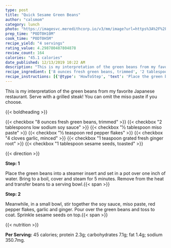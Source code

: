 ```yaml
---
type: post
title: "Quick Sesame Green Beans"
author: "calsmom"
category: lunch
photo: "https://imagesvc.meredithcorp.io/v3/mm/image?url=https%3A%2F%2Fimages.media-allrecipes.com%2Fuserphotos%2F39842.jpg"
prep_time: "P0DT0H10M"
cook_time: "P0DT0H5M"
recipe_yield: "4 servings"
rating_value: 4.298780487804878
review_count: 164
calories: "45.1 calories"
date_published: 12/13/2019 10:22 AM
description: "This is my interpretation of the green beans from my favorite Japanese restaurant. Serve with a grilled steak! You can omit the miso paste if you choose."
recipe_ingredient: ['8 ounces fresh green beans, trimmed', '2 tablespoons low sodium soy sauce', '½ tablespoon miso paste', '½ teaspoon red pepper flakes', '4 cloves garlic, minced', '1 teaspoon grated fresh ginger root', '1 tablespoon sesame seeds, toasted']
recipe_instructions: [{'@type': 'HowToStep', 'text': 'Place the green beans into a steamer insert and set in a pot over one inch of water. Bring to a boil, cover and steam for 5 minutes. Remove from the heat and transfer beans to a serving bowl.\n'}, {'@type': 'HowToStep', 'text': 'Meanwhile, in a small bowl, stir together the soy sauce, miso paste, red pepper flakes, garlic and ginger. Pour over the green beans and toss to coat. Sprinkle sesame seeds on top.\n'}]
---
```


This is my interpretation of the green beans from my favorite Japanese restaurant. Serve with a grilled steak! You can omit the miso paste if you choose. 

{{< boldheading >}}

{{< checkbox "8 ounces fresh green beans, trimmed" >}}
{{< checkbox "2 tablespoons low sodium soy sauce" >}}
{{< checkbox "½ tablespoon miso paste" >}}
{{< checkbox "½ teaspoon red pepper flakes" >}}
{{< checkbox "4 cloves garlic, minced" >}}
{{< checkbox "1 teaspoon grated fresh ginger root" >}}
{{< checkbox "1 tablespoon sesame seeds, toasted" >}}


{{< direction >}}

**Step: 1**

Place the green beans into a steamer insert and set in a pot over one inch of water. Bring to a boil, cover and steam for 5 minutes. Remove from the heat and transfer beans to a serving bowl.{{< span >}}

**Step: 2**

Meanwhile, in a small bowl, stir together the soy sauce, miso paste, red pepper flakes, garlic and ginger. Pour over the green beans and toss to coat. Sprinkle sesame seeds on top.{{< span >}}

{{< nutrition >}}

**Per Serving:** 45 calories; protein 2.3g; carbohydrates 7.1g; fat 1.4g; sodium 350.7mg.